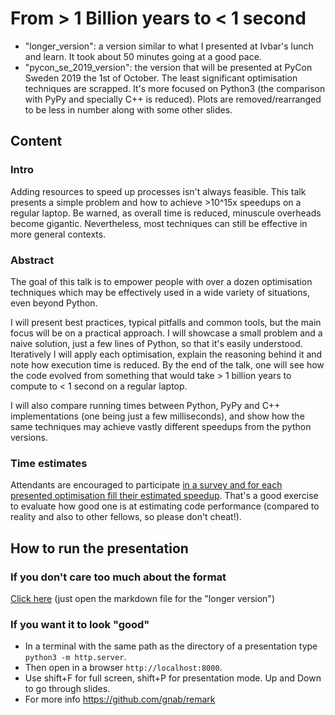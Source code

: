 # From > 1 Billion years to < 1 second

- "longer_version": a version similar to what I presented at Ivbar's lunch and learn. It took about 50 minutes going at a good pace.
- "pycon_se_2019_version": the version that will be presented at PyCon Sweden 2019 the 1st of October. The least significant optimisation techniques are scrapped. It's more focused on Python3 (the comparison with PyPy and specially C++ is reduced). Plots are removed/rearranged to be less in number along with some other slides.

## Content
### Intro
Adding resources to speed up processes isn't always feasible. This talk presents a simple problem and how to achieve >10^15x speedups on a regular laptop. Be warned, as overall time is reduced, minuscule overheads become gigantic. Nevertheless, most techniques can still be effective in more general contexts.

### Abstract
The goal of this talk is to empower people with over a dozen optimisation techniques which may be effectively used in a wide variety of situations, even beyond Python.

I will present best practices, typical pitfalls and common tools, but the main focus will be on a practical approach. I will showcase a small problem and a naive solution, just a few lines of Python, so that it's easily understood. Iteratively I will apply each optimisation, explain the reasoning behind it and note how execution time is reduced. By the end of the talk, one will see how the code evolved from something that would take > 1 billion years to compute to < 1 second on a regular laptop.

I will also compare running times between Python, PyPy and C++ implementations (one being just a few milliseconds), and show how the same techniques may achieve vastly different speedups from the python versions.

### Time estimates
Attendants are encouraged to participate [in a survey and for each presented optimisation fill their estimated speedup](https://tinyurl.com/pycon2019). That's a good exercise to evaluate how good one is at estimating code performance (compared to reality and also to other fellows, so please don't cheat!).

## How to run the presentation
### If you don't care too much about the format
[Click here](https://github.com/isaacbernat/presentations/blob/master/optimise/longer_version/final.md) (just open the markdown file for the "longer version")

### If you want it to look "good"
- In a terminal with the same path as the directory of a presentation type `python3 -m http.server`.
- Then open in a browser `http://localhost:8000`.
- Use shift+F for full screen, shift+P for presentation mode. Up and Down to go through slides.
- For more info https://github.com/gnab/remark
